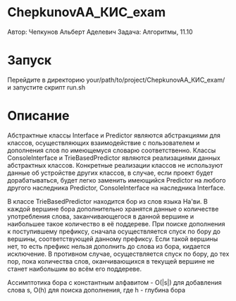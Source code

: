 # ChepkunovAA_КИС_exam
Автор: Чепкунов Альберт Аделевич
Задача: Алгоритмы, 11.10

# Запуск
Перейдите в директорию your/path/to/project/ChepkunovAA_КИС_exam/ и запустите скрипт run.sh

# Описание
Абстрактные классы Interface и Predictor являются абстракциями для классов, осуществляющих взаимодействие с пользователем и дополнения слов по имеющемуся словарю соответственно.
Классы ConsoleInterface и TrieBasedPredictor являются реализациями данных абстрактных классов. Конкретные реализации классов не используют данные об устройстве других классов, в случае, если проект будет дорабатываться, будет легко
заменить имеющийся Predictor на любого другого наследника Predictor, ConsoleInterface на наследника Interface. 

В классе TrieBasedPredictor находится бор из слов языка На'ви. В каждой вершине бора дополнительно хранятся данные о количестве употребления
слова, заканчивающегося в данной вершине и наибольшее такое количество в её поддереве. При поиске дополнения к поступившему префиксу, сначала осуществляется спуск по бору до вершины, соответствующей данному префиксу. 
Если такой вершины нет, то есть префикс нельзя дополнить до слова из бора, кидается исключение. В противном случае, осуществляется спуск по бору, до тех пор, пока количества слов, оканчивающихся в текущей вершине
не станет наибольшим во всём его поддереве.

Ассимптотика бора с константным алфавитом - O(\|s\|) для добавления слова s, O(h) для поиска дополнения, где h - глубина бора
